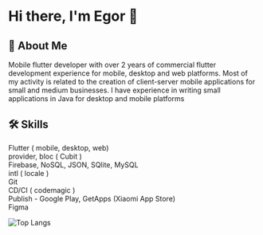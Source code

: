 # Hi there, I'm Egor 👋


## 🚀 About Me
Mobile flutter developer with over 2 years of commercial flutter development experience for mobile, desktop and web platforms. Most of my activity is related to the creation of client-server mobile applications for small and medium businesses. I have experience in writing small applications in Java for desktop and mobile platforms


## 🛠 Skills
Flutter ( mobile, desktop, web)<br />
provider, bloc ( Cubit )<br />
Firebase, NoSQL, JSON, SQlite, MySQL<br />
intl ( locale )<br />
Git<br />
CD/CI ( codemagic )<br />
Publish - Google Play, GetApps (Xiaomi App Store)<br />
Figma<br />

![Top Langs](https://github-readme-stats.vercel.app/api/top-langs/?username=anuraghazra&hide_progress=true)




